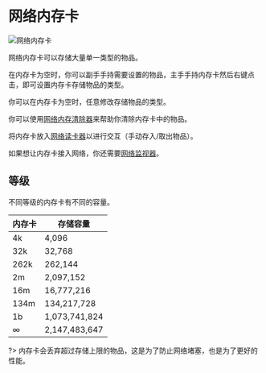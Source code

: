 # 网络内存卡

![网络内存卡](https://cdn.jsdelivr.net/gh/GuizhanCraft/Networks-Wiki/images/network-memory-cards.png ':size=25%')

网络内存卡可以存储大量单一类型的物品。

在内存卡为空时，你可以副手手持需要设置的物品，主手手持内存卡然后右键点击，即可设置内存卡存储物品的类型。

你可以在内存卡为空时，任意修改存储物品的类型。

你可以使用[网络内存清除器](./Network-Memory-Wiper)来帮助你清除内存卡中的物品。

将内存卡放入[网络读卡器](./Network-Memory-Shell)以进行交互（手动存入/取出物品）。

如果想让内存卡接入网络，你还需要[网络监视器](./Network-Monitor)。

## 等级

不同等级的内存卡有不同的容量。

| 内存卡 | 存储容量 |
| --- | ------- |
| 4k | 4,096 |
| 32k | 32,768 |
| 262k | 262,144 |
| 2m | 2,097,152 |
| 16m | 16,777,216 |
| 134m | 134,217,728 |
| 1b | 1,073,741,824 |
| ∞ | 2,147,483,647 |

?> 内存卡会丢弃超过存储上限的物品，这是为了防止网络堵塞，也是为了更好的性能。
